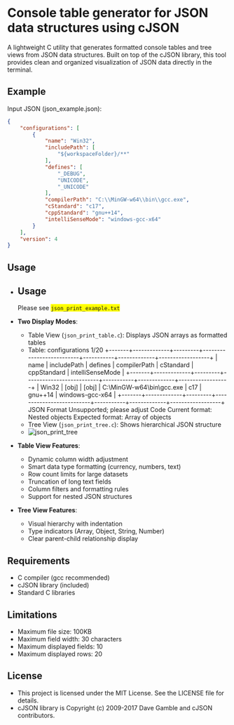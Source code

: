 # Console table generator for JSON data structures using cJSON

A lightweight C utility that generates formatted console tables and tree views from JSON data structures. Built on top of the cJSON library, this tool provides clean and organized visualization of JSON data directly in the terminal.

## Example

Input JSON (json_example.json):
```json
{
    "configurations": [
        {
            "name": "Win32",
            "includePath": [
                "${workspaceFolder}/**"
            ],
            "defines": [
                "_DEBUG",
                "UNICODE",
                "_UNICODE"
            ],
            "compilerPath": "C:\\MinGW-w64\\bin\\gcc.exe",
            "cStandard": "c17",
            "cppStandard": "gnu++14",
            "intelliSenseMode": "windows-gcc-x64"
        }
    ],
    "version": 4
}
```
## Usage
- ## Usage
    Please see <span style="background-color:#FFFF00">`json_print_example.txt`</span>

- **Two Display Modes**:
  - Table View (`json_print_table.c`): Displays JSON arrays as formatted tables
  - Table: configurations                                                                                1/20
    +-------+-------------+---------+--------------------------+-----------+-------------+------------------+
    | name  | includePath | defines | compilerPath             | cStandard | cppStandard | intelliSenseMode |
    +-------+-------------+---------+--------------------------+-----------+-------------+------------------+
    | Win32 | [obj]       | [obj]   | C:\MinGW-w64\bin\gcc.exe | c17       | gnu++14     | windows-gcc-x64  |
    +-------+-------------+---------+--------------------------+-----------+-------------+------------------+
    JSON Format Unsupported; please adjust Code
    Current format: Nested objects
    Expected format: Array of objects
  - Tree View (`json_print_tree.c`): Shows hierarchical JSON structure
  - ![json_print_tree](https://github.com/user-attachments/assets/9e7d094a-b347-480e-b5cc-3f4da217b72f)

- **Table View Features**:
  - Dynamic column width adjustment
  - Smart data type formatting (currency, numbers, text)
  - Row count limits for large datasets
  - Truncation of long text fields
  - Column filters and formatting rules
  - Support for nested JSON structures
  
- **Tree View Features**:
  - Visual hierarchy with indentation
  - Type indicators (Array, Object, String, Number)
  - Clear parent-child relationship display
  
## Requirements
 - C compiler (gcc recommended)
 - cJSON library (included)
 - Standard C libraries

## Limitations
 - Maximum file size: 100KB
 - Maximum field width: 30 characters
 - Maximum displayed fields: 10
 - Maximum displayed rows: 20

## License
 - This project is licensed under the MIT License. See the LICENSE file for details.
 - cJSON library is Copyright (c) 2009-2017 Dave Gamble and cJSON contributors.
